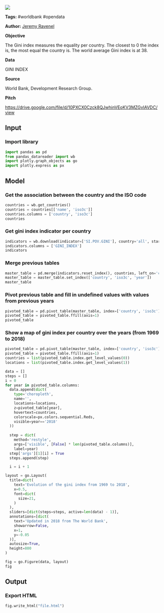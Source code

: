 <a href="https://app.naas.ai/user-redirect/naas/downloader?url=https://raw.githubusercontent.com/jupyter-naas/awesome-notebooks/master/WorldBank/WorldBank_Gini_index.ipynb" target="_parent"><img src="https://naasai-public.s3.eu-west-3.amazonaws.com/open_in_naas.svg"/></a>

**Tags:** #worldbank #opendata

**Author:** [Jeremy Ravenel](https://www.linkedin.com/in/ACoAAAJHE7sB5OxuKHuzguZ9L6lfDHqw--cdnJg/)

**Objective**

The Gini index measures the equality per country. The closest to 0 the index is, the most equal the country is. The world average Gini index is at 38.

**Data**

GINI INDEX

**Source**

World Bank, Development Research Group.

**Pitch**

https://drive.google.com/file/d/10PXCX0Czck8QJwhinVEoKV3MZGvlAVDC/view

## Input

### Import library


```python
import pandas as pd
from pandas_datareader import wb
import plotly.graph_objects as go
import plotly.express as px 
```

## Model

### Get the association between the country and the ISO code


```python
countries = wb.get_countries()
countries = countries[['name', 'iso3c']]
countries.columns = ['country', 'iso3c']
countries
```

### Get gini index indicator per country


```python
indicators = wb.download(indicator=['SI.POV.GINI'], country='all', start=1967, end=2018)
indicators.columns = ['GINI_INDEX']
indicators
```

### Merge previous tables


```python
master_table = pd.merge(indicators.reset_index(), countries, left_on='country', right_on='country')
master_table = master_table.set_index(['country', 'iso3c', 'year'])
master_table
```

### Pivot previous table and fill in undefined values with values from previous years


```python
pivoted_table = pd.pivot_table(master_table, index=['country', 'iso3c'], columns='year', values='GINI_INDEX')
pivoted_table = pivoted_table.ffill(axis=1)
pivoted_table
```

### Show a map of gini index per country over the years (from 1969 to 2018)


```python
pivoted_table = pd.pivot_table(master_table, index=['country', 'iso3c'], columns='year', values='GINI_INDEX')
pivoted_table = pivoted_table.ffill(axis=1)
countries = list(pivoted_table.index.get_level_values(0))
locations = list(pivoted_table.index.get_level_values(1))

data = []
steps = []
i = 0
for year in pivoted_table.columns:
  data.append(dict(
    type='choropleth',
    name='',
    locations=locations,
    z=pivoted_table[year],
    hovertext=countries,
    colorscale=px.colors.sequential.Reds,
    visible=year=='2018'
  ))
  
  step = dict(
    method='restyle',
    args=['visible', [False] * len(pivoted_table.columns)],
    label=year)
  step['args'][1][i] = True
  steps.append(step)

  i = i + 1

layout = go.Layout(
  title=dict(
    text='Evolution of the gini index from 1969 to 2018', 
    x=0.5,
    font=dict(
      size=21,
    )
  ),
  sliders=[dict(steps=steps, active=len(data) - 1)],
  annotations=[dict(
    text='Updated in 2018 from The World Bank',
    showarrow=False,
    x=1,
    y=-0.05
  )],
  autosize=True,
  height=800
)

fig = go.Figure(data, layout)
fig
```

## Output

### Export HTML


```python
fig.write_html("file.html")
```
